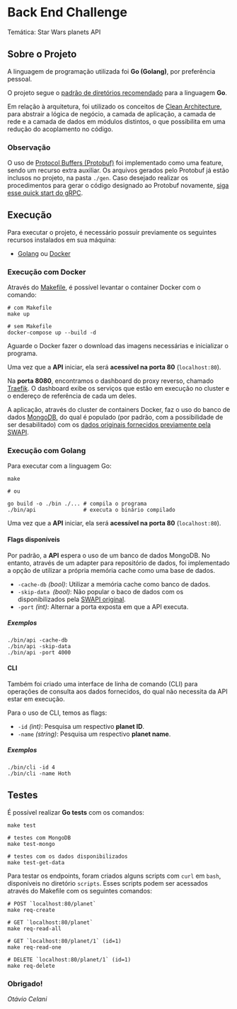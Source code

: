 
# Back End Challenge

Temática: Star Wars planets API

## Sobre o Projeto

A linguagem de programação utilizada foi **Go (Golang)**, por preferência pessoal.

O projeto segue o [padrão de diretórios recomendado](https://github.com/golang-standards/project-layout) para a linguagem **Go**.

Em relação à arquitetura, foi utilizado os conceitos de [Clean Architecture](https://medium.com/luizalabs/descomplicando-a-clean-architecture-cf4dfc4a1ac6), para abstrair a lógica de negócio, a camada de aplicação, a camada de rede e a camada de dados em módulos distintos, o que possibilita em uma redução do acoplamento no código.

### Observação

O uso de [Protocol Buffers (Protobuf)](https://developers.google.com/protocol-buffers) foi implementado como uma feature, sendo um recurso extra auxiliar.
Os arquivos gerados pelo Protobuf já estão inclusos no projeto, na pasta `./gen`. 
Caso desejado realizar os procedimentos para gerar o código designado ao Protobuf novamente, [siga esse quick start do gRPC](https://www.grpc.io/docs/languages/go/quickstart/).

## Execução

Para executar o projeto, é necessário possuir previamente os seguintes recursos instalados em sua máquina:
- [Golang](https://golang.org) ou [Docker](https://www.docker.com/get-started)

### Execução com Docker

Através do [Makefile](https://pt.wikipedia.org/wiki/Makefile), é possível levantar o container Docker com o comando:
```shell
# com Makefile
make up

# sem Makefile
docker-compose up --build -d 
```

Aguarde o Docker fazer o download das imagens necessárias e inicializar o programa.

Uma vez que a **API** iniciar, ela será **acessível na porta 80** (`localhost:80`).

Na **porta 8080**, encontramos o dashboard do proxy reverso, chamado [Traefik](https://doc.traefik.io/traefik/). O dashboard exibe os serviços que estão em execução no cluster e o endereço de referência de cada um deles.

A aplicação, através do cluster de containers Docker, faz o uso do banco de dados [MongoDB](https://www.mongodb.com/), do qual é populado (por padrão, com a possibilidade de ser desabilitado) com os [dados originais fornecidos previamente pela SWAPI](https://swapi.dev/documentation#planets).

### Execução com Golang

Para executar com a linguagem Go:
```shell
make

# ou

go build -o ./bin ./... # compila o programa
./bin/api               # executa o binário compilado
```

Uma vez que a **API** iniciar, ela será **acessível na porta 80** (`localhost:80`).

#### Flags disponíveis

Por padrão, a **API** espera o uso de um banco de dados MongoDB. No entanto, através de um adapter para repositório de dados, foi implementado a opção de utilizar a própria memória cache como uma base de dados. 

* `-cache-db` *(bool)*: Utilizar a memória cache como banco de dados. 
* `-skip-data `*(bool)*: Não popular o baco de dados com os disponibilizados pela [SWAPI original](https://swapi.dev/documentation#planets).
* `-port` *(int)*: Alternar a porta exposta em que a API executa.

##### Exemplos
```shell
./bin/api -cache-db
./bin/api -skip-data
./bin/api -port 4000
```

#### CLI

Também foi criado uma interface de linha de comando (CLI) para operações de consulta aos dados fornecidos, do qual não necessita da API estar em execução. 

Para o uso de CLI, temos as flags:
- `-id` *(int)*: Pesquisa um respectivo **planet ID**.
- `-name` *(string)*: Pesquisa um respectivo **planet name**.

##### Exemplos
```shell
./bin/cli -id 4
./bin/cli -name Hoth
```

## Testes

É possível realizar **Go tests** com os comandos:
```shell
make test

# testes com MongoDB
make test-mongo     

# testes com os dados disponibilizados
make test-get-data  
```

Para testar os endpoints, foram criados alguns scripts com `curl` em `bash`, disponíveis no diretório `scripts`. Esses scripts podem ser acessados através do Makefile com os seguintes comandos:
```shell
# POST `localhost:80/planet`
make req-create

# GET `localhost:80/planet`
make req-read-all

# GET `localhost:80/planet/1` (id=1)
make req-read-one

# DELETE `localhost:80/planet/1` (id=1)
make req-delete
```

### Obrigado!
*Otávio Celani*
